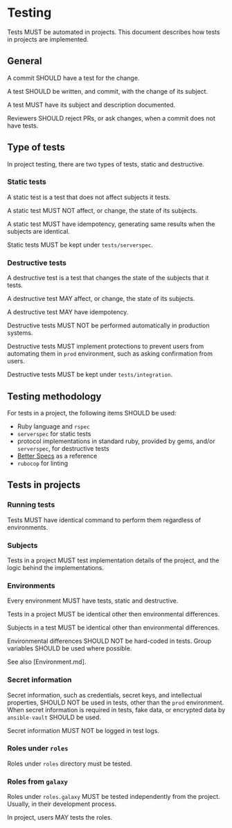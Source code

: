 # Testing

Tests MUST be automated in projects. This document describes how tests in
projects are implemented.

## General

A commit SHOULD have a test for the change.

A test SHOULD be written, and commit, with the change of its subject.

A test MUST have its subject and description documented.

Reviewers SHOULD reject PRs, or ask changes, when a commit does not have
tests.

## Type of tests

In project testing, there are two types of tests, static and destructive.

### Static tests

A static test is a test that does not affect subjects it tests.

A static test MUST NOT affect, or change, the state of its subjects.

A static test MUST have idempotency, generating same results when the subjects
are identical.

Static tests MUST be kept under `tests/serverspec`.

### Destructive tests

A destructive test is a test that changes the state of the subjects that it
tests.

A destructive test MAY affect, or change, the state of its subjects.

A destructive test MAY have idempotency.

Destructive tests MUST NOT be performed automatically in production systems.

Destructive tests MUST implement protections to prevent users from automating
them in `prod` environment, such as asking confirmation from users.

Destructive tests MUST be kept under `tests/integration`.

## Testing methodology

For tests in a project, the following items SHOULD be used:

- Ruby language and `rspec`
- `serverspec` for static tests
- protocol implementations in standard ruby, provided by gems, and/or
  `serverspec`, for destructive tests
- [Better Specs](http://www.betterspecs.org/) as a reference
- `rubocop` for linting

## Tests in projects

### Running tests

Tests MUST have identical command to perform them regardless of environments.

### Subjects

Tests in a project MUST test implementation details of the project, and
the logic behind the implementations.

### Environments

Every environment MUST have tests, static and destructive.

Tests in a project MUST be identical other then environmental differences.

Subjects in a test MUST be identical other than environmental differences.

Environmental differences SHOULD NOT be hard-coded in tests. Group variables
SHOULD be used where possible.

See also [Environment.md].

### Secret information

Secret information, such as credentials, secret keys, and intellectual
properties, SHOULD NOT be used in tests, other than the `prod` environment.
When secret information is required in tests, fake data, or encrypted data by
`ansible-vault` SHOULD be used.

Secret information MUST NOT be logged in test logs.

### Roles under `roles`

Roles under `roles` directory must be tested.

### Roles from `galaxy`

Roles under `roles.galaxy` MUST be tested independently from the project.
Usually, in their development process.

In project, users MAY tests the roles.
